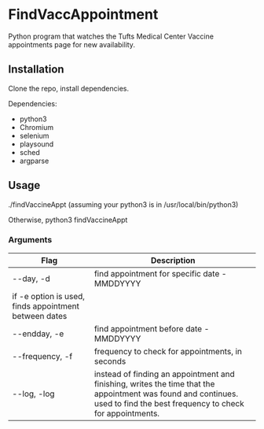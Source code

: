 # FindVaccAppointment
    
Python program that watches the Tufts Medical Center Vaccine appointments page for new availability. 

## Installation
Clone the repo, install dependencies.

Dependencies:
- python3
- Chromium
- selenium
- playsound
- sched
- argparse

## Usage
./findVaccineAppt (assuming your python3 is in /usr/local/bin/python3)

Otherwise, python3 findVaccineAppt

### Arguments
| Flag | Description |
| ---- | ----------- |
| --day, -d | find appointment for specific date - MMDDYYYY  
if -e option is used, finds appointment between dates |
| --endday, -e | find appointment before date - MMDDYYYY |
| --frequency, -f | frequency to check for appointments, in seconds |
| --log, -log | instead of finding an appointment and finishing, writes the time that the appointment was found and continues. used to find the best frequency to check for appointments. |
